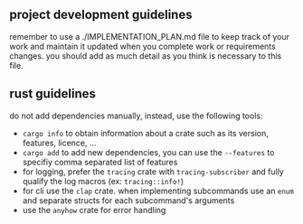 ## project development guidelines
remember to use a ./IMPLEMENTATION_PLAN.md file to keep track of your work and maintain it updated when you complete work or requirements changes. you should add as much detail as you think is necessary to this file.

## rust guidelines
do not add dependencies manually, instead, use the following tools:
+ `cargo info` to obtain information about a crate such as its version, features, licence, ...
+ `cargo add` to add new dependencies, you can use the `--features` to specifiy comma separated list of features
+ for logging, prefer the `tracing` crate with `tracing-subscriber` and fully qualify the log macros (ex: `tracing::info!`)
+ for cli use the `clap` crate. when implementing subcommands use an `enum` and separate structs for each subcommand's arguments
+ use the `anyhow` crate for error handling
